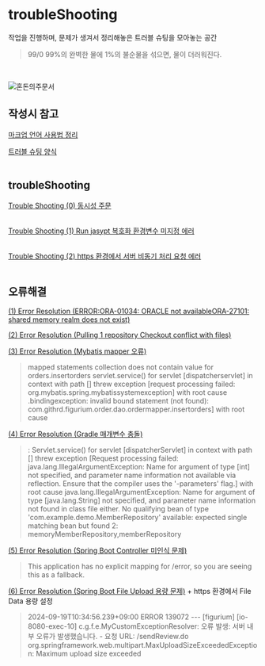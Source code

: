 # troubleShooting
작업을 진행하며, 문제가 생겨서 정리해놓은 트러블 슈팅을 모아놓는 공간  
> 99/0 99%의 완벽한 물에 1%의 불순물을 섞으면, 물이 더러워진다.
<br/>

![혼돈의주문서](https://github.com/user-attachments/assets/ea64eca0-817e-4f52-a30c-908d3a08a446)

## 작성시 참고
[마크업 언어 사용법 정리](https://github.com/chaSunil/markUpLanguage/blob/main/README.md)

[트러블 슈팅 양식](https://github.com/chaSunil/troubleShooting/issues/3)
<br/><br/>

## troubleShooting
[Trouble Shooting (0) 동시성 주문](https://github.com/chaSunil/troubleShooting/issues/1)
<br/><br/>

[Trouble Shooting (1) Run jasypt 복호화 환경변수 미지정 에러](https://github.com/chaSunil/troubleShooting/issues/2)
<br/><br/>

[Trouble Shooting (2) https 환경에서 서버 비동기 처리 요청 에러](https://github.com/chaSunil/troubleShooting/issues/6)
<br/><br/>


## 오류해결
[(1) Error Resolution (ERROR:ORA-01034: ORACLE not availableORA-27101: shared memory realm does not exist)](https://chainterior.tistory.com/237)

[(2) Error Resolution (Pulling 1 repository Checkout conflict with files)](https://chainterior.tistory.com/277)

[(3) Error Resolution (Mybatis mapper 오류)](https://www.notion.so/Spring-42682aa5b10e466a9b732564b4ed0e4a?pvs=4#64c94b3d1bea4641828ba0d758c49ce1)

> mapped statements collection does not contain value for orders.insertorders
servlet.service() for servlet [dispatcherservlet] in context with path [] threw exception [request processing failed: org.mybatis.spring.mybatissystemexception] with root cause
.bindingexception: invalid bound statement (not found): com.githrd.figurium.order.dao.ordermapper.insertorders] with root cause

[(4) Error Resolution (Gradle 매개변수 충돌)](https://www.notion.so/Spring-42682aa5b10e466a9b732564b4ed0e4a?pvs=4#24c43b5f465f40f6a8f95cc8de345dfb)

> : Servlet.service() for servlet [dispatcherServlet] in context with path [] threw exception [Request processing failed: java.lang.IllegalArgumentException: Name for argument of type [int] not specified, and parameter name information not available via reflection. Ensure that the compiler uses the '-parameters' flag.] with root cause
java.lang.IllegalArgumentException: Name for argument of type [java.lang.String] not specified, and parameter name information not found in class file either.
No qualifying bean of type 'com.example.demo.MemberRepository' available: expected single matching bean but found 2: memoryMemberRepository,memberRepository

[(5) Error Resolution (Spring Boot Controller 미인식 문제)](https://github.com/chaSunil/troubleShooting/issues/4)

> This application has no explicit mapping for /error, so you are seeing this as a fallback.

[(6) Error Resolution (Spring Boot File Upload 용량 문제)](https://github.com/chaSunil/troubleShooting/issues/5) + https 환경에서 File Data 용량 설정

> 2024-09-19T10:34:56.239+09:00 ERROR 139072 --- [figurium] [io-8080-exec-10] c.g.f.e.MyCustomExceptionResolver: 오류 발생: 서버 내부 오류가 발생했습니다. - 요청 URL: /sendReview.do
org.springframework.web.multipart.MaxUploadSizeExceededException: Maximum upload size exceeded
